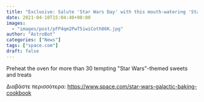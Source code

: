 ```yaml
---
title: "Exclusive: Salute 'Star Wars Day' with this mouth-watering 'Star Wars: Galactic Baking' cookbook"
date: 2021-04-10T15:04:40+00:00
images:
  - "images/post/pFP4qm2PwT5iwiCoth86K.jpg"
author: "AstroBot"
categories: ["News"]
tags: ["space.com"]
draft: false
---
```


Preheat the oven for more than 30 tempting "Star Wars"-themed sweets and treats 

Διαβάστε περισσότερα: https://www.space.com/star-wars-galactic-baking-cookbook
